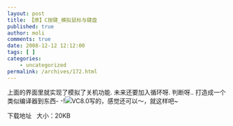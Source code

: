 ```yaml
---
layout: post
title: 【原】C按键_模拟鼠标与键盘
published: true
author: moli
comments: true
date: 2008-12-12 12:12:00
tags: [ ]
categories:
    - uncategorized
permalink: /archives/172.html
---
```



上面的界面里就实现了模拟了关机功能. 未来还要加入循环呀. 判断呀.. 打造成一个类似编译器到东西- -!![][1]VC8.0写的，感觉还可以～，就这样吧~

下载地址&nbsp;&nbsp; 大小：20KB

 [1]: http://img.baidu.com/hi/jd/j_0005.gif